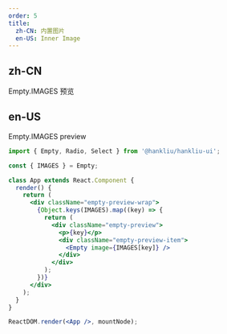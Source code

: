 ```yaml
---
order: 5
title:
  zh-CN: 内置图片
  en-US: Inner Image
---
```


## zh-CN

Empty.IMAGES 预览

## en-US

Empty.IMAGES preview

```jsx
import { Empty, Radio, Select } from '@hankliu/hankliu-ui';

const { IMAGES } = Empty;

class App extends React.Component {
  render() {
    return (
      <div className="empty-preview-wrap">
        {Object.keys(IMAGES).map((key) => {
          return (
            <div className="empty-preview">
              <p>{key}</p>
              <div className="empty-preview-item">
                <Empty image={IMAGES[key]} />
              </div>
            </div>
          );
        })}
      </div>
    );
  }
}

ReactDOM.render(<App />, mountNode);
```

<style>
.empty-preview-wrap {
  display: flex;
  justify-content: flex-start;
  flex-wrap: wrap;
}
.empty-preview {
  width: 200px;
  text-align: center;
  margin: 0 0 50px;
}
.empty-preview-item {
  display: flex;
  justify-content: center;
}
</style>
